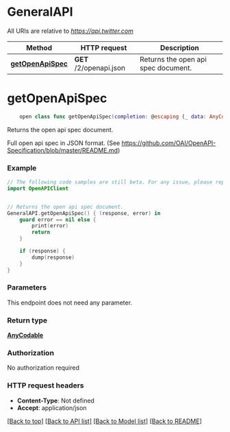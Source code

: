 # GeneralAPI

All URIs are relative to *https://api.twitter.com*

Method | HTTP request | Description
------------- | ------------- | -------------
[**getOpenApiSpec**](GeneralAPI.md#getopenapispec) | **GET** /2/openapi.json | Returns the open api spec document.


# **getOpenApiSpec**
```swift
    open class func getOpenApiSpec(completion: @escaping (_ data: AnyCodable?, _ error: Error?) -> Void)
```

Returns the open api spec document.

Full open api spec in JSON format. (See https://github.com/OAI/OpenAPI-Specification/blob/master/README.md)

### Example
```swift
// The following code samples are still beta. For any issue, please report via http://github.com/OpenAPITools/openapi-generator/issues/new
import OpenAPIClient


// Returns the open api spec document.
GeneralAPI.getOpenApiSpec() { (response, error) in
    guard error == nil else {
        print(error)
        return
    }

    if (response) {
        dump(response)
    }
}
```

### Parameters
This endpoint does not need any parameter.

### Return type

[**AnyCodable**](AnyCodable.md)

### Authorization

No authorization required

### HTTP request headers

 - **Content-Type**: Not defined
 - **Accept**: application/json

[[Back to top]](#) [[Back to API list]](../README.md#documentation-for-api-endpoints) [[Back to Model list]](../README.md#documentation-for-models) [[Back to README]](../README.md)

